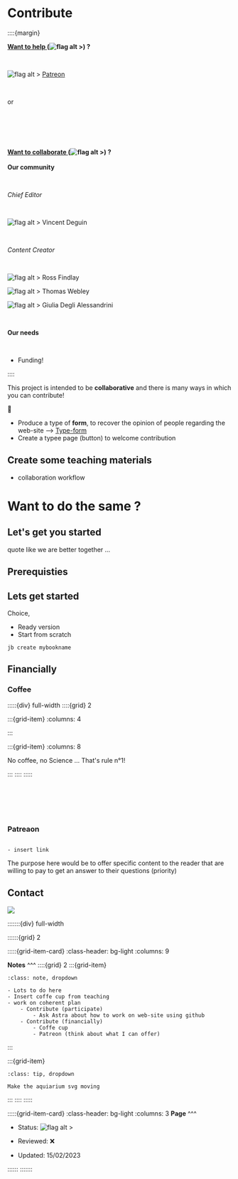 # Contribute

::::{margin} 

<div id="colour">

<strong><u>Want to help </u> (![flag alt >](../_static/Svg_icons/coins-money-svgrepo-com.svg)) ? </strong>

<br>


![flag alt >](../_static/Svg_icons/patreon-svgrepo-com.svg) [Patreon](https://www.patreon.com/Science_for_the_People)

<br>

or

<br>

<script type='text/javascript' src='https://storage.ko-fi.com/cdn/widget/Widget_2.js'></script><script type='text/javascript'>kofiwidget2.init('Buy me a coffee', '#317315', 'O4O6EZO78');kofiwidget2.draw();</script> 



<br>
<br>
<br>

<strong><u>Want to collaborate </u>(![flag alt >](../_static/Svg_icons/handshake-deal-svgrepo-com.svg)) ? </strong>
<br>
<br>
<strong>Our community</strong>

<br>

<em>Chief Editor</em>

<br>

![flag alt >](../_static/Svg_icons/think-svgrepo-com.svg) Vincent Deguin

<br>

<em>Content Creator</em>

<br>

![flag alt >](../_static/Svg_icons/think-svgrepo-com.svg) Ross Findlay

![flag alt >](../_static/Svg_icons/think-svgrepo-com.svg) Thomas Webley

![flag alt >](../_static/Svg_icons/think-svgrepo-com.svg) Giulia Degli Alessandrini

<br>

<strong>Our needs</strong>

<br>

- Funding!



</div>

::::


This project is intended to be **collaborative** and there is many ways in which you can contribute!

&#128064;

- Produce a type of **form**, to recover the opinion of people regarding the web-site --> [Type-form](https://www.typeform.com/)
- Create a typee page (button) to welcome contribution





## Create some teaching materials

- collaboration workflow



# Want to do the same ?

## Let's get you started

quote like we are better together ...

## Prerequisties


## Lets get started

Choice,
- Ready version
- Start from scratch

```
jb create mybookname
```


## Financially

### Coffee

:::::{div} full-width
::::{grid} 2

:::{grid-item}
:columns: 4

<div class="coffee">
<div class="coffee_container">
	<div class="saucer"></div>
	<div class="cup">
		<div class="rim">
			<div class="steam">
				<span style="--i: 1"></span>
				<span style="--i: 3"></span>
				<span style="--i: 16"></span>
				<span style="--i: 5"></span>
				<span style="--i: 13"></span>
				<span style="--i: 6"></span>
				<span style="--i: 7"></span>
				<span style="--i: 10"></span>
				<span style="--i: 8"></span>
				<span style="--i: 7"></span>
				<span style="--i: 10"></span>
				<span style="--i: 8"></span>
				<span style="--i: 17"></span>
				<span style="--i: 11"></span>
				<span style="--i: 12"></span>
				<span style="--i: 14"></span>
				<span style="--i: 2"></span>
				<span style="-i: 9"></span>
				<span style="--i: 15"></span>
				<span style="--i: 4"></span>
			</div>
			<div class="inside">
				<div class="tea"></div>
			</div>
		</div>
		<div class="handle"></div>
	</div>
</div>
</div>


:::

:::{grid-item}
:columns: 8

<p class="emphase">No coffee, no Science ... That's rule n°1!</p>

<script type='text/javascript' src='https://storage.ko-fi.com/cdn/widget/Widget_2.js'></script><script type='text/javascript'>kofiwidget2.init('Buy me a coffee', '#317315', 'O4O6EZO78');kofiwidget2.draw();</script>

:::
::::
:::::



<br>
<br>
<br>
<br>


### Patreaon

```{note}

- insert link

```

The purpose here would be to offer specific content to the reader that are willing to pay to get an answer to their questions (priority)








## Contact

<img src="https://imgs.xkcd.com/comics/asking_scientists_questions.png" />


:::::::{div} full-width

::::::{grid} 2

:::::{grid-item-card}
:class-header: bg-light
:columns: 9

**Notes**
^^^
::::{grid} 2
:::{grid-item}

```{admonition} To Do
:class: note, dropdown

- Lots to do here
- Insert coffe cup from teaching
- work on coherent plan
    - Contribute (participate)
        - Ask Astra about how to work on web-site using github
    - Contribute (financially)
        - Coffe cup
        - Patreon (think about what I can offer)

```

:::

:::{grid-item}

```{admonition} Ideas
:class: tip, dropdown

Make the aquiarium svg moving

```
:::
::::
:::::



:::::{grid-item-card}
:class-header: bg-light
:columns: 3
**Page**
^^^

- Status:  ![flag alt >](../_static/Svg_icons/Under_construction.svg)
  
- Reviewed: <span class="hovertext" data-hover="Insert here who has done what">&#x274C;</span>
       
- Updated: 15/02/2023
   
::::::
:::::::